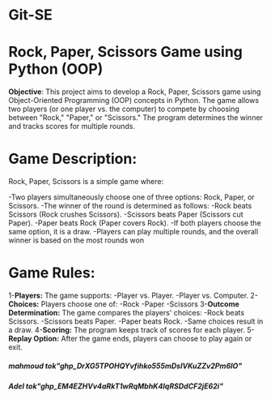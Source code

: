 # Git-SE
# Rock, Paper, Scissors Game using Python (OOP)
**Objective**: This project aims to develop a Rock, Paper, Scissors game using Object-Oriented Programming (OOP) concepts in Python. The game allows two players (or one player vs. the computer) to compete by choosing between "Rock," "Paper," or "Scissors." The program determines the winner and tracks scores for multiple rounds.
# Game Description:
Rock, Paper, Scissors is a simple game where:

-Two players simultaneously choose one of three options: Rock, Paper, or Scissors.
-The winner of the round is determined as follows:
  -Rock beats Scissors (Rock crushes Scissors).
  -Scissors beats Paper (Scissors cut Paper).
  -Paper beats Rock (Paper covers Rock).
-If both players choose the same option, it is a draw.
-Players can play multiple rounds, and the overall winner is based on the most rounds won
# Game Rules:
1-**Players:** The game supports:
  -Player vs. Player.
  -Player vs. Computer.
2-**Choices:** Players choose one of:
  -Rock
  -Paper
  -Scissors
3-**Outcome Determination:**
  The game compares the players' choices:
   -Rock beats Scissors.
   -Scissors beats Paper.
   -Paper beats Rock.
   -Same choices result in a draw.
 4-**Scoring:**
The program keeps track of scores for each player.
5-**Replay Option:**
After the game ends, players can choose to play again or exit.
##### mahmoud tok"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"
##### Adel tok"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"
